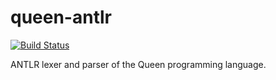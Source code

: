 # queen-antlr
[![Build Status](https://travis-ci.org/jvmqueen/queen-antlr.svg?branch=master)](https://travis-ci.org/jvmqueen/queen-antlr)

ANTLR lexer and parser of the Queen programming language.
